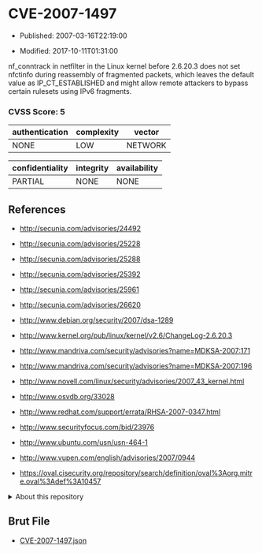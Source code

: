 # CVE-2007-1497

- Published: 2007-03-16T22:19:00

- Modified: 2017-10-11T01:31:00

nf_conntrack in netfilter in the Linux kernel before 2.6.20.3 does not set nfctinfo during reassembly of fragmented packets, which leaves the default value as IP_CT_ESTABLISHED and might allow remote attackers to bypass certain rulesets using IPv6 fragments.

### CVSS Score: **5**

| authentication | complexity | vector |
| --- | --- | --- |
| NONE | LOW | NETWORK |

| confidentiality | integrity | availability |
| --- | --- | --- |
| PARTIAL | NONE | NONE |

## References

* http://secunia.com/advisories/24492

* http://secunia.com/advisories/25228

* http://secunia.com/advisories/25288

* http://secunia.com/advisories/25392

* http://secunia.com/advisories/25961

* http://secunia.com/advisories/26620

* http://www.debian.org/security/2007/dsa-1289

* http://www.kernel.org/pub/linux/kernel/v2.6/ChangeLog-2.6.20.3

* http://www.mandriva.com/security/advisories?name=MDKSA-2007:171

* http://www.mandriva.com/security/advisories?name=MDKSA-2007:196

* http://www.novell.com/linux/security/advisories/2007_43_kernel.html

* http://www.osvdb.org/33028

* http://www.redhat.com/support/errata/RHSA-2007-0347.html

* http://www.securityfocus.com/bid/23976

* http://www.ubuntu.com/usn/usn-464-1

* http://www.vupen.com/english/advisories/2007/0944

* https://oval.cisecurity.org/repository/search/definition/oval%3Aorg.mitre.oval%3Adef%3A10457

<details>
<summary>About this repository</summary> 

  This repository is part of the project [Live Hack CVE](https://github.com/Live-Hack-CVE). Main website can be found [www.live-hack.org](https://www.live-hack.org) 
  
  Made by [Sn0wAlice](https://github.com/Sn0wAlice) for the people that care about security and need to have a feed of the latest CVEs. Hope you enjoy it, don't forget to star the repo and follow me on [Twitter](https://twitter.com/Sn0wAlice) and [Github](https://github.com/Sn0wAlice). And that is my [personnal website](https://www.alice-snow.me/)

  - [Home Page](https://github.com/Live-Hack-CVE)
  - [Framework](https://github.com/Live-Hack-CVE/cve-framework)
  - [CVE database](https://github.com/Live-Hack-CVE/full_database)
  - [Changelog](https://github.com/Live-Hack-CVE/Changelog)
</details>

## Brut File

* [CVE-2007-1497.json](https://raw.githubusercontent.com/Live-Hack-CVE/full_database/main/cves/2007/CVE-2007-1497.json)

